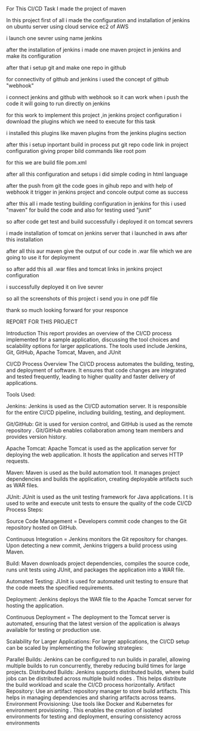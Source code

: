 For This CI/CD Task I made the project of maven

In this project first of all i made the configuration and installation of jenkins on ubuntu server using cloud service ec2 of AWS

i launch one sevrer using name jenkins 

after the installation of jenkins i made one maven project in jenkins and make its configuration

after that i setup git and make one repo in github 

for connectivity of github and jenkins i used the concept of github "webhook"

i connect jenkins and github with webhook so it can work when i push the code it will going to run directly on jenkins 

for this work to implement this project ,in jenkins project configuration i download the plugins which we need to execute for this task 

i installed this plugins like maven plugins from the jenkins plugins section 

after this i setup inportant build in process put git repo code link in project configuration giving proper bild commands like root pom 

for this we are build file pom.xml

after all this configuration and setups i did simple coding in html language

after the push from git the code goes in gihub repo and with help of webhook it trigger in jenkins project and concole output come as success

after this all i made testing building configuration in jenkins for this i used "maven" for build the code and also for testing used "junit"

so after code get test and build successfully i deployed it on tomcat sevrers

i made installation of tomcat on jenkins server that i launched in aws after this installation 

after all this aur maven give the output of our code in .war file which we are going to use it for deployment 

so after add this all .war files and tomcat links in jenkins project configuration 

i successfully deployed it on live sevrer 

so all the screenshots of this project i send you in one pdf file 


thank so much looking forward for your responce 


REPORT FOR THIS PROJECT 

Introduction
This report provides an overview of the CI/CD process implemented for a sample application, discussing the tool choices and scalability options for larger applications. 
The tools used include Jenkins, Git, GitHub, Apache Tomcat, Maven, and JUnit


CI/CD Process Overview
The CI/CD process automates the building, testing, and deployment of software. 
It ensures that code changes are integrated and tested frequently, 
leading to higher quality and faster delivery of applications.

Tools Used:

Jenkins: Jenkins is used as the CI/CD automation server. It is responsible for the entire CI/CD pipeline, including building, testing, and deployment.

Git/GitHub: Git is used for version control, and GitHub is used as the remote repository . 
Git/GitHub enables collaboration among team members and provides version history.

Apache Tomcat: Apache Tomcat is used as the application server for deploying the web application. It hosts the application and serves HTTP requests.

Maven: Maven is used as the build automation tool. 
It manages project dependencies and builds the application, creating deployable artifacts such as WAR files.

JUnit: JUnit is used as the unit testing framework for Java applications. I
t is used to write and execute unit tests to ensure the quality of the code
CI/CD Process Steps:

Source Code Management = Developers commit code changes to the Git repository hosted on GitHub.

Continuous Integration = Jenkins monitors the Git repository for changes. Upon detecting a new commit, Jenkins triggers a build process using Maven.

Build: Maven downloads project dependencies, compiles the source code, runs unit tests using JUnit, and packages the application into a WAR file.

Automated Testing: JUnit is used for automated unit testing to ensure that the code meets the specified requirements.

Deployment: Jenkins deploys the WAR file to the Apache Tomcat server for hosting the application.

Continuous Deployment = The deployment to the Tomcat server is automated, ensuring that the latest version of the application is always available for testing or production use.

Scalability for Larger Applications:
For larger applications, the CI/CD setup can be scaled by implementing the following strategies:

Parallel Builds: Jenkins can be configured to run builds in parallel, allowing multiple builds to run concurrently, thereby reducing build times for large projects.
Distributed Builds: Jenkins supports distributed builds, where build jobs can be distributed across multiple build nodes .
This helps distribute the build workload and scale the CI/CD process horizontally.
Artifact Repository: Use an artifact repository manager to store build artifacts. This helps in managing dependencies and sharing artifacts across teams.
Environment Provisioning: Use tools like Docker and Kubernetes for environment provisioning .
This enables the creation of isolated environments for testing and deployment, ensuring consistency across environments

